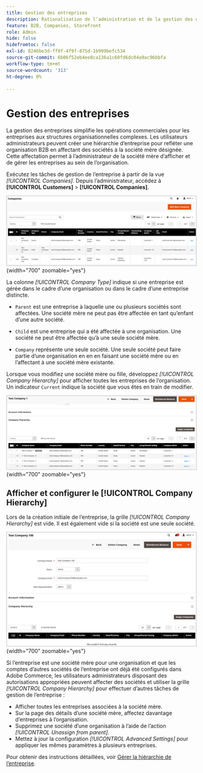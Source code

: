 ```yaml
---
title: Gestion des entreprises
description: Rationalisation de l’administration et de la gestion des organisations B2B avec des modèles opérationnels complexes.
feature: B2B, Companies, Storefront
role: Admin
hide: false
hidefromtoc: false
exl-id: 8246be3d-ff9f-4f9f-875d-1b999befc534
source-git-commit: 6b06f52eb4ee8ca136a1c60fd6dc04a9ac96bbfa
workflow-type: tm+mt
source-wordcount: '313'
ht-degree: 0%

---
```


# Gestion des entreprises

La gestion des entreprises simplifie les opérations commerciales pour les entreprises aux structures organisationnelles complexes. Les utilisateurs administrateurs peuvent créer une hiérarchie d’entreprise pour refléter une organisation B2B en affectant des sociétés à la société mère désignée. Cette affectation permet à l’administrateur de la société mère d’afficher et de gérer les entreprises au sein de l’organisation.

Exécutez les tâches de gestion de l’entreprise à partir de la vue *[!UICONTROL Companies]*. Depuis l’administrateur, accédez à **[!UICONTROL Customers]** > **[!UICONTROL Companies]**.

![Grille de gestion des entreprises B2B](./assets/companies-grid-view.png){width="700" zoomable="yes"}

La colonne *[!UICONTROL Company Type]* indique si une entreprise est gérée dans le cadre d’une organisation ou dans le cadre d’une entreprise distincte.

- `Parent` est une entreprise à laquelle une ou plusieurs sociétés sont affectées. Une société mère ne peut pas être affectée en tant qu’enfant d’une autre société.

- `Child` est une entreprise qui a été affectée à une organisation. Une société ne peut être affectée qu’à une seule société mère.

- `Company` représente une seule société. Une seule société peut faire partie d’une organisation en en en faisant une société mère ou en l’affectant à une société mère existante.

Lorsque vous modifiez une société mère ou fille, développez *[!UICONTROL Company Hierarchy]* pour afficher toutes les entreprises de l’organisation. Un indicateur `Current` indique la société que vous êtes en train de modifier.

![Grille hiérarchique de l’entreprise B2B](./assets/company-detail-hierarchy-current-flag.png){width="700" zoomable="yes"}

## Afficher et configurer le [!UICONTROL Company Hierarchy]

Lors de la création initiale de l’entreprise, la grille *[!UICONTROL Company Hierarchy]* est vide. Il est également vide si la société est une seule société.

![Grille hiérarchique d’entreprise B2B](./assets/company-hierarchy-grid.png){width="700" zoomable="yes"}

Si l’entreprise est une société mère pour une organisation et que les comptes d’autres sociétés de l’entreprise ont déjà été configurés dans Adobe Commerce, les utilisateurs administrateurs disposant des autorisations appropriées peuvent affecter des sociétés et utiliser la grille *[!UICONTROL Company Hierarchy]* pour effectuer d’autres tâches de gestion de l’entreprise :

- Afficher toutes les entreprises associées à la société mère.
- Sur la page des détails d’une société mère, affectez davantage d’entreprises à l’organisation.
- Supprimez une société d’une organisation à l’aide de l’action *[!UICONTROL Unassign from parent]*.
- Mettez à jour la configuration *[!UICONTROL Advanced Settings]* pour appliquer les mêmes paramètres à plusieurs entreprises.

Pour obtenir des instructions détaillées, voir [Gérer la hiérarchie de l’entreprise](manage-company-hierarchy.md).

